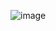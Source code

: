 ![image](https://github.com/fatihbekmez/LeetCodeExamples/assets/132763414/f7691538-a335-4224-bd4a-791b85a0fdec)
